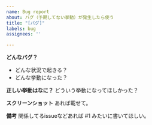 ```yaml
---
name: Bug report
about: バグ（予期してない挙動）が発生したら使う
title: "[バグ]"
labels: bug
assignees: ''

---
```


**どんなバグ？**
+ どんな状況で起きる？
+ どんな挙動になった？

**正しい挙動はなに？**
どういう挙動になってほしかった？

**スクリーンショット**
あれば載せて。

**備考**
関係してるissueなどあれば #1 みたいに書いてほしい。
